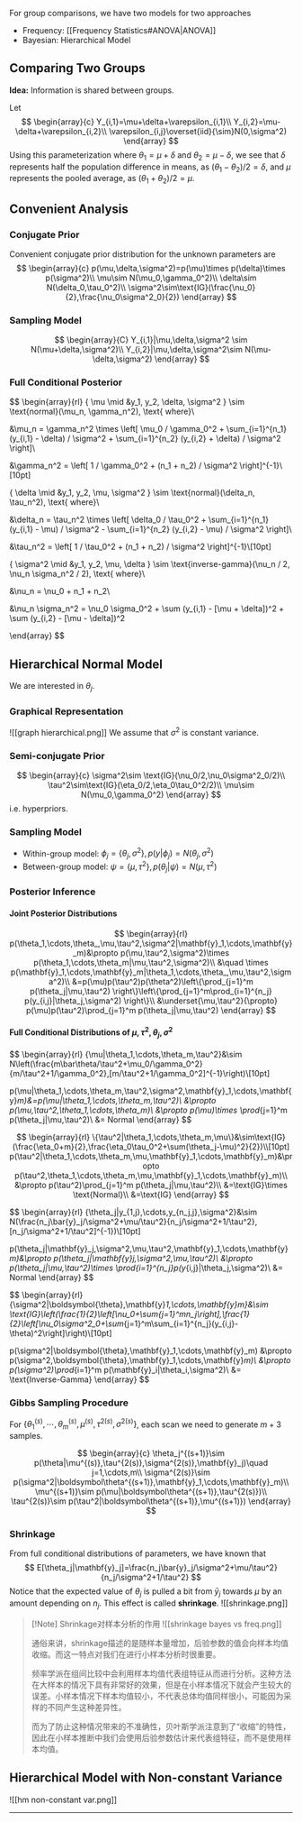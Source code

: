 For group comparisons, we have two models for two approaches
- Frequency: [[Frequency Statistics#ANOVA|ANOVA]]
- Bayesian: Hierarchical Model

## Comparing Two Groups

**Idea:** Information is shared between groups.

Let
$$
\begin{array}{c}
Y_{i,1}=\mu+\delta+\varepsilon_{i,1}\\
Y_{i,2}=\mu-\delta+\varepsilon_{i,2}\\
\varepsilon_{i,j}\overset{iid}{\sim}N(0,\sigma^2)
\end{array}
$$
Using this parameterization where $\theta_1=\mu+\delta$ and $\theta_2=\mu-\delta$, we see that $\delta$ represents half the population difference in means, as $(\theta_1-\theta_2)/2=\delta$, and $\mu$ represents the pooled average, as $(\theta_1+\theta_2)/2=\mu$.

## Convenient Analysis
### Conjugate Prior

Convenient conjugate prior distribution for the unknown parameters are
$$
\begin{array}{c}
p(\mu,\delta,\sigma^2)=p(\mu)\times p(\delta)\times p(\sigma^2)\\
\mu\sim N(\mu_0,\gamma_0^2)\\
\delta\sim N(\delta_0,\tau_0^2)\\
\sigma^2\sim\text{IG}(\frac{\nu_0}{2},\frac{\nu_0\sigma^2_0}{2})
\end{array}
$$

### Sampling Model

$$
\begin{array}{C}
Y_{i,1}|\mu,\delta,\sigma^2 \sim N(\mu+\delta,\sigma^2)\\
Y_{i,2}|\mu,\delta,\sigma^2\sim N(\mu-\delta,\sigma^2)
\end{array}
$$

### Full Conditional Posterior

$$
\begin{array}{rl}
\{ \mu \mid &y_1, y_2, \delta, \sigma^2 \} \sim \text{normal}(\mu_n, \gamma_n^2), \text{ where}\\

&\mu_n = \gamma_n^2 \times \left[ \mu_0 / \gamma_0^2 + \sum_{i=1}^{n_1} (y_{i,1} - \delta) / \sigma^2 + \sum_{i=1}^{n_2} (y_{i,2} + \delta) / \sigma^2 \right]\\


&\gamma_n^2 = \left[ 1 / \gamma_0^2 + (n_1 + n_2) / \sigma^2 \right]^{-1}\\[10pt]

\{ \delta \mid &y_1, y_2, \mu, \sigma^2 \} \sim \text{normal}(\delta_n, \tau_n^2), \text{ where}\\


&\delta_n = \tau_n^2 \times \left[ \delta_0 / \tau_0^2 + \sum_{i=1}^{n_1} (y_{i,1} - \mu) / \sigma^2 - \sum_{i=1}^{n_2} (y_{i,2} - \mu) / \sigma^2 \right]\\



&\tau_n^2 = \left[ 1 / \tau_0^2 + (n_1 + n_2) / \sigma^2 \right]^{-1}\\[10pt]


\{ \sigma^2 \mid &y_1, y_2, \mu, \delta \} \sim \text{inverse-gamma}(\nu_n / 2, \nu_n \sigma_n^2 / 2), \text{ where}\\


&\nu_n = \nu_0 + n_1 + n_2\\



&\nu_n \sigma_n^2 = \nu_0 \sigma_0^2 + \sum (y_{i,1} - [\mu + \delta])^2 + \sum (y_{i,2} - [\mu - \delta])^2

\end{array}
$$

## Hierarchical Normal Model

We are interested in $\theta_j$.

### Graphical Representation

![[graph hierarchical.png]]
We assume that $\sigma^2$ is constant variance.

### Semi-conjugate Prior

$$
\begin{array}{c}
\sigma^2\sim \text{IG}(\nu_0/2,\nu_0\sigma^2_0/2)\\
\tau^2\sim\text{IG}(\eta_0/2,\eta_0\tau_0^2/2)\\
\mu\sim N(\mu_0,\gamma_0^2)
\end{array}
$$
i.e. hyperpriors.
### Sampling Model

- Within-group model: $\phi_j=\{\theta_j,\sigma^2\}, p(y|\phi_j)=N(\theta_j,\sigma^2)$
- Between-group model: $\psi=\{\mu,\tau^2\},p(\theta_j|\psi)=N(\mu,\tau^2)$

### Posterior Inference

#### Joint Posterior Distributions

$$
\begin{array}{rl}
p(\theta_1,\cdots,\theta_,\mu,\tau^2,\sigma^2|\mathbf{y}_1,\cdots,\mathbf{y}_m)&\propto p(\mu,\tau^2,\sigma^2)\times p(\theta_1,\cdots,\theta_m|\mu,\tau^2,\sigma^2)\\
&\quad \times p(\mathbf{y}_1,\cdots,\mathbf{y}_m|\theta_1,\cdots,\theta_,\mu,\tau^2,\sigma^2)\\
&=p(\mu)p(\tau^2)p(\theta^2)\left\{\prod_{j=1}^m p(\theta_j|\mu,\tau^2) \right\}\left\{\prod_{j=1}^m\prod_{i=1}^{n_j} p(y_{i,j}|\theta_j,\sigma^2) \right\}\\
&\underset{\mu,\tau^2}{\propto} p(\mu)p(\tau^2)\prod_{j=1}^m p(\theta_j|\mu,\tau^2)
\end{array}
$$

#### Full Conditional Distributions of $\mu,\tau^2,\theta_j,\sigma^2$

$$
\begin{array}{rl}
\{\mu|\theta_1,\cdots,\theta_m,\tau^2\}&\sim N\left(\frac{m\bar\theta/\tau^2+\mu_0/\gamma_0^2}{m/\tau^2+1/\gamma_0^2},[m/\tau^2+1/\gamma_0^2]^{-1}\right)\\[10pt]

p(\mu|\theta_1,\cdots,\theta_m,\tau^2,\sigma^2,\mathbf{y}_1,\cdots,\mathbf{y}_m)&=p(\mu|\theta_1,\cdots,\theta_m,\tau^2)\\
&\propto p(\mu,\tau^2,\theta_1,\cdots,\theta_m)\\
&\propto p(\mu)\times \prod_{j=1}^m p(\theta_j|\mu,\tau^2)\\
&= Normal
\end{array}
$$

$$
\begin{array}{rl}
\{\tau^2|\theta_1,\cdots,\theta_m,\mu\}&\sim\text{IG}(\frac{\eta_0+m}{2},\frac{\eta_0\tau_0^2+\sum(\theta_j-\mu)^2}{2})\\[10pt]
p(\tau^2|\theta_1,\cdots,\theta_m,\mu,\mathbf{y}_1,\cdots,\mathbf{y}_m)&\propto p(\tau^2,\theta_1,\cdots,\theta_m,\mu,\mathbf{y}_1,\cdots,\mathbf{y}_m)\\
&\propto p(\tau^2)\prod_{j=1}^m p(\theta_j|\mu,\tau^2)\\
&=\text{IG}\times \text{Normal}\\
&=\text{IG}
\end{array}
$$

$$
\begin{array}{rl}
\{\theta_j|y_{1,j},\cdots,y_{n_j,j},\sigma^2\}&\sim N(\frac{n_j\bar{y}_j/\sigma^2+\mu/\tau^2}{n_j/\sigma^2+1/\tau^2},[n_j/\sigma^2+1/\tau^2]^{-1})\\[10pt]

p(\theta_j|\mathbf{y}_j,\sigma^2,\mu,\tau^2,\mathbf{y}_1,\cdots,\mathbf{y}_m)&\propto p(\theta_j|\mathbf{y}_j,\sigma^2,\mu,\tau^2)\\
&\propto p(\theta_j|\mu,\tau^2)\times \prod_{i=1}^{n_j}p(y_{i,j}|\theta_j,\sigma^2)\\
&= Normal
\end{array}
$$

$$
\begin{array}{rl}
\{\sigma^2|\boldsymbol{\theta},\mathbf{y}_1,\cdots,\mathbf{y}_m\}&\sim \text{IG}\left(\frac{1}{2}\left[\nu_0+\sum_{j=1}^mn_j\right],\frac{1}{2}\left[\nu_0\sigma^2_0+\sum_{j=1}^m\sum_{i=1}^{n_j}(y_{i,j}-\theta)^2\right]\right)\\[10pt]

p(\sigma^2|\boldsymbol{\theta},\mathbf{y}_1,\cdots,\mathbf{y}_m) &\propto p(\sigma^2,\boldsymbol{\theta},\mathbf{y}_1,\cdots,\mathbf{y}_m)\\
&\propto p(\sigma^2)\prod_{i=1}^m p(\mathbf{y}_i|\theta_i,\sigma^2)\\
&= \text{Inverse-Gamma}
\end{array}
$$

### Gibbs Sampling Procedure

For $\{\theta_1^{(s)},\cdots,\theta_m^{(s)},\mu^{(s)},\tau^{2(s)},\sigma^{2(s)}\}$, each scan we need to generate $m+3$ samples.

$$
\begin{array}{c}
\theta_j^{(s+1)}\sim p(\theta|\mu^{(s)},\tau^{2(s)},\sigma^{2(s)},\mathbf{y}_j)\quad j=1,\cdots,m\\
\sigma^{2(s)}\sim p(\sigma^2|\boldsymbol\theta^{(s+1)},\mathbf{y}_1,\cdots,\mathbf{y}_m)\\
\mu^{(s+1)}\sim p(\mu|\boldsymbol\theta^{(s+1)},\tau^{2(s)})\\
\tau^{2(s)}\sim p(\tau^2|\boldsymbol\theta^{(s+1)},\mu^{(s+1)})
\end{array}
$$

### Shrinkage

From full conditional distributions of parameters, we have known that
$$
E[\theta_j|\mathbf{y}_j]=\frac{n_j\bar{y}_j/\sigma^2+\mu/\tau^2}{n_j/\sigma^2+1/\tau^2}
$$
Notice that the expected value of $\theta_j$ is pulled a bit from $\bar y_j$ towards $\mu$ by an amount depending on $n_j$. This effect is called **shrinkage**.
![[shrinkage.png]]

>[!Note] Shrinkage对样本分析的作用
>![[shrinkage bayes vs freq.png]]
>
>通俗来讲，shrinkage描述的是随样本量增加，后验参数的值会向样本均值收缩。而这一特点对我们在进行小样本分析时很重要。
>
>频率学派在组间比较中会利用样本均值代表组特征从而进行分析。这种方法在大样本的情况下具有非常好的效果，但是在小样本情况下就会产生较大的误差。小样本情况下样本均值较小，不代表总体均值同样很小，可能因为采样的不同产生这种差异性。
>
>而为了防止这种情况带来的不准确性，贝叶斯学派注意到了“收缩”的特性，因此在小样本推断中我们会使用后验参数估计来代表组特征，而不是使用样本均值。

## Hierarchical Model with Non-constant Variance

![[hm non-constant var.png]]

---